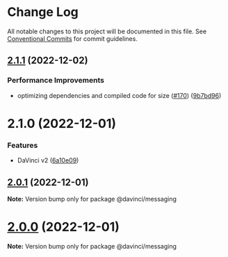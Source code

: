 # Change Log

All notable changes to this project will be documented in this file.
See [Conventional Commits](https://conventionalcommits.org) for commit guidelines.

## [2.1.1](https://github.com/HPInc/davinci/compare/@davinci/messaging@2.1.0...@davinci/messaging@2.1.1) (2022-12-02)


### Performance Improvements

* optimizing dependencies and compiled code for size ([#170](https://github.com/HPInc/davinci/issues/170)) ([9b7bd96](https://github.com/HPInc/davinci/commit/9b7bd96654479b8dd03faeb56e70476b15d4420f))





# 2.1.0 (2022-12-01)


### Features

* DaVinci v2 ([6a10e09](https://github.com/HPInc/davinci/commit/6a10e09e22c8561ee8d54c93d4fb8c7fe0d564a9))





## [2.0.1](https://github.com/HPInc/davinci/compare/@davinci/messaging@2.0.0-next.13...@davinci/messaging@2.0.1) (2022-12-01)

**Note:** Version bump only for package @davinci/messaging





# [2.0.0](https://github.com/HPInc/davinci/compare/@davinci/messaging@2.0.0-next.13...@davinci/messaging@2.0.0) (2022-12-01)

**Note:** Version bump only for package @davinci/messaging
